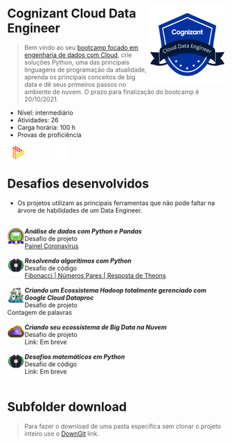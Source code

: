 <div width="100%">
        <img src="./atividades/cognizant.png" width="35%" align="right">
<h1> Cognizant Cloud Data Engineer </h1>
</div>


> Bem vindo ao seu <a href="https://digitalinnovation.one/bootcamps/cognizant-cloud-data-engineer">bootcamp focado em engenharia de dados com Cloud</a>, crie soluções Python, uma das principais linguagens de programação da atualidade, aprenda os principais conceitos de big data e dê seus primeiros passos no ambiente de nuvem. O prazo para finalização do bootcamp é 20/10/2021.

* Nível: intermediário
* Atividades: 26
* Carga horária: 100 h
* Provas de proficiência 

<div width="100%">
    <img src="./atividades/dio.png" align="left">
</div>

<br><br>
<h1> Desafios desenvolvidos</h1>

- Os projetos utilizam as principais ferramentas que não pode faltar na árvore de habilidades de um Data Engineer.

<br>
<div width="100%">
        <img src="./atividades/dio_bagde_desafio1.png" width="8%" align="left">
        <em><b>Análise de dados com Python e Pandas</b></em><br>
        Desafio de projeto<br>
        <a href="https://github.com/jclizar/bootcamp_Cognizant_CloudDataEngineer/tree/main/atividades/14_Analise_de_dados_com_Python_e_Pandas">Painel Coronavírus</a>
</div>
<br>
<div width="100%">
        <img src="./atividades/dio_bagde_desafio4.png" width="8%" align="left">
        <em><b>Resolvendo algoritimos com Python</b></em><br>
        Desafio de código<br>
        <a href="https://github.com/jclizar/bootcamp_Cognizant_CloudDataEngineer/tree/main/atividades/15_Resolvendo_algoritmos_com_Python">Fibonacci | Números Pares | Resposta de Theons</a>
</div>
<br>
<div width="100%">
        <img src="./atividades/dio_bagde_desafio2.png" width="8%" align="left">
        <em><b>Criando um Ecossistema Hadoop totalmente gerenciado com Google Cloud Dataproc</b></em><br>
        Desafio de projeto<br>
        <a hre="https://github.com/jclizar/bootcamp_Cognizant_CloudDataEngineer/tree/main/atividades/23_Criando_um_Ecossistema_Hadoop_Totalmente_Gerenciado_com_Google_Cloud">Contagem de palavras</a>
</div>
<br>
<div width="100%">
        <img src="./atividades/dio_bagde_desafio3.png" width="8%" align="left">
        <em><b>Criando seu ecossistema de Big Data na Nuvem</b></em><br>
        Desafio de projeto<br>
        Link: Em breve
</div>
<br>
<div width="100%">
        <img src="./atividades/dio_bagde_desafio4.png" width="8%" align="left">
        <em><b>Desafios matemáticos em Python</b></em><br>
        Desafio de código<br>
        Link: Em breve
</div>
<br>

# Subfolder download
> Para fazer o download de uma pasta especifica sem clonar o projeto inteiro use o <a href="https://downgit.github.io/">DownGit</a> link.

